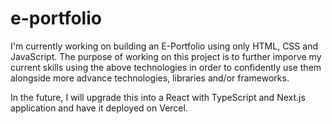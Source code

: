# e-portfolio

I'm currently working on building an E-Portfolio using only HTML, CSS and JavaScript. The purpose of working on this project is to further imporve my current skills using the above technologies in order to confidently use them alongside more advance technologies, libraries and/or frameworks.

In the future, I will upgrade this into a React with TypeScript and Next.js application and have it deployed on Vercel.
